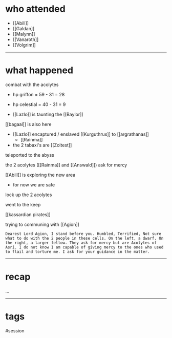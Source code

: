 # who attended

- [[Abill]]
- [[Galdan]]
- [[Malynn]]
- [[Vanaroth]]
- [[Volgrim]]

---
# what happened

combat with the acolytes
- hp griffon = 59 - 31 = 28
- hp celestial = 40 - 31 = 9

- [[Lazlo]] is taunting the [[Baylor]]

[[bagaal]] is also here

- [[Lazlo]] encaptured / enslaved [[Kurguthrus]] to [[argrathanas]]
	- [[Rainma]]
- the 2 tabaxi's are [[Zoltest]]

teleported to the abyss

the 2 acolytes ([[Rainma]] and [[Answald]]) ask for mercy

[[Abill]] is exploring the new area
- for now we are safe

lock up the 2 acolytes

went to the keep

[[kassardian pirates]]

trying to communing with [[Agion]]
```
Dearest Lord Agion, I stand before you. Humbled, Terrified, Not sure what to do with the 2 people in these cells. On the left, a dwarf. On the right, a larger fellow. They ask for mercy but are Acolytes of Asri. I do not know I am capable of giving mercy to the ones who used to flail and torture me. I ask for your guidance in the matter. 
```

---
# recap

...

---
# tags

#session